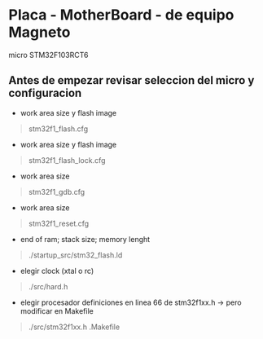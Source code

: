 # Placa - MotherBoard - de equipo Magneto
micro STM32F103RCT6


Antes de empezar revisar seleccion del micro y configuracion
------------------------------------------------------------

* work area size y flash image
>stm32f1_flash.cfg

* work area size y flash image
>stm32f1_flash_lock.cfg

* work area size
>stm32f1_gdb.cfg

* work area size
>stm32f1_reset.cfg

* end of ram; stack size; memory lenght
>./startup_src/stm32_flash.ld

* elegir clock (xtal o rc)
>./src/hard.h

* elegir procesador definiciones en linea 66 de stm32f1xx.h -> pero modificar en Makefile
>./src/stm32f1xx.h
>.Makefile

